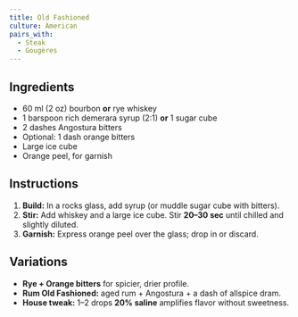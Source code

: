 ```yaml
---
title: Old Fashioned
culture: American
pairs_with:
  - Steak
  - Gougères
---
```


## Ingredients
- 60 ml (2 oz) bourbon **or** rye whiskey
- 1 barspoon rich demerara syrup (2:1) **or** 1 sugar cube
- 2 dashes Angostura bitters
- Optional: 1 dash orange bitters
- Large ice cube
- Orange peel, for garnish

## Instructions
1. **Build:** In a rocks glass, add syrup (or muddle sugar cube with bitters).
2. **Stir:** Add whiskey and a large ice cube. Stir **20–30 sec** until chilled and slightly diluted.
3. **Garnish:** Express orange peel over the glass; drop in or discard.

## Variations
- **Rye + Orange bitters** for spicier, drier profile.
- **Rum Old Fashioned:** aged rum + Angostura + a dash of allspice dram.
- **House tweak:** 1–2 drops **20% saline** amplifies flavor without sweetness.
